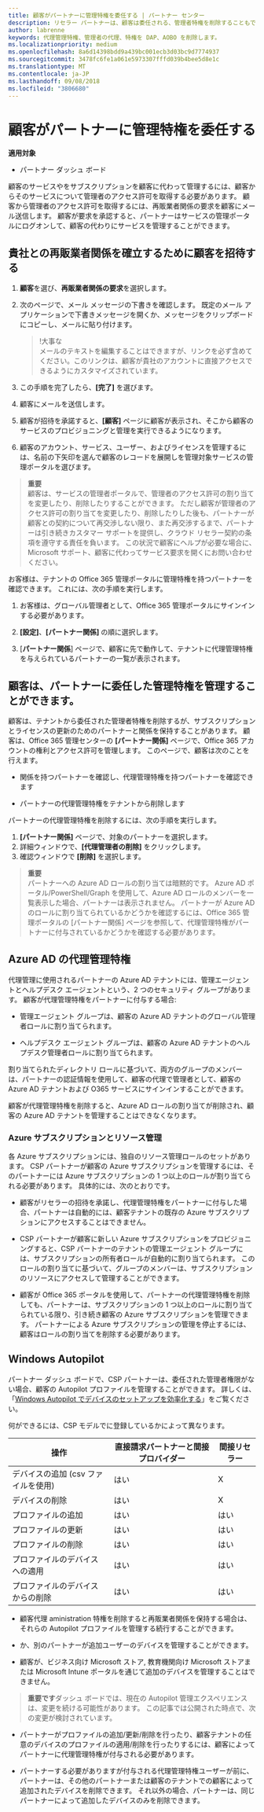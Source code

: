 ```yaml
---
title: 顧客がパートナーに管理特権を委任する | パートナー センター
description: リセラー パートナーは、顧客は委任される、管理者特権を削除することもできます。
author: labrenne
keywords: 代理管理特権、管理者の代理、特権を DAP、AOBO を削除します。
ms.localizationpriority: medium
ms.openlocfilehash: 8a6d14398bdd9a439bc001ecb3d03bc9d7774937
ms.sourcegitcommit: 3478fc6fe1a061e5973307fffd039b4bee5d8e1c
ms.translationtype: MT
ms.contentlocale: ja-JP
ms.lasthandoff: 09/08/2018
ms.locfileid: "3806680"
---
```

# <a name="customers-delegate-administration-privileges-to-partners"></a>顧客がパートナーに管理特権を委任する

**適用対象**

-  パートナー ダッシュ ボード

顧客のサービスやをサブスクリプションを顧客に代わって管理するには、顧客からそのサービスについて管理者のアクセス許可を取得する必要があります。 顧客から管理者のアクセス許可を取得するには、再販業者関係の要求を顧客にメール送信します。 顧客が要求を承認すると、パートナーはサービスの管理ポータルにログオンして、顧客の代わりにサービスを管理することができます。 

## <a name="invite-a-customer-to-establish-a-reseller-relationship-with-you"></a>貴社との再販業者関係を確立するために顧客を招待する

1.  **顧客**を選び、**再販業者関係の要求**を選択します。

2.  次のページで、メール メッセージの下書きを確認します。 既定のメール アプリケーションで下書きメッセージを開くか、メッセージをクリップボードにコピーし、メールに貼り付けます。 

    >!大事な<br>
    >メールのテキストを編集することはできますが、リンクを必ず含めてください。このリンクは、顧客が貴社のアカウントに直接アクセスできるようにカスタマイズされています。 
    
3.  この手順を完了したら、**[完了]** を選びます。

4.  顧客にメールを送信します。

5.  顧客が招待を承諾すると、**[顧客]** ページに顧客が表示され、そこから顧客のサービスのプロビジョニングと管理を実行できるようになります。

6.  顧客のアカウント、サービス、ユーザー、およびライセンスを管理するには、名前の下矢印を選んで顧客のレコードを展開しを管理対象サービスの管理ポータルを選びます。


>**重要**<br>
顧客は、サービスの管理者ポータルで、管理者のアクセス許可の割り当てを変更したり、削除したりすることができます。 ただし顧客が管理者のアクセス許可の割り当てを変更したり、削除したりした後も、パートナーが顧客との契約について再交渉しない限り、また再交渉するまで、パートナーは引き続きカスタマー サポートを提供し、クラウド リセラー契約の条項を遵守する責任を負います。 この状況で顧客にヘルプが必要な場合に、Microsoft サポート、顧客に代わってサービス要求を開くにお問い合わせください。

お客様は、テナントの Office 365 管理ポータルに管理特権を持つパートナーを確認できます。 これには、次の手順を実行します。

1. お客様は、グローバル管理者として、Office 365 管理ポータルにサインインする必要があります。

2. **[設定]**、**[パートナー関係]** の順に選択します。

3. [**パートナー関係**] ページで、顧客に先で動作して、テナントに代理管理特権を与えられているパートナーの一覧が表示されます。

## <a name="customers-can-manage-a-partners-delegated-admin-privileges"></a>顧客は、パートナーに委任した管理特権を管理することができます。 

顧客は、テナントから委任された管理者特権を削除するが、サブスクリプションとライセンスの更新のためのパートナーと関係を保持することがあります。 顧客は、Office 365 管理センターの **[パートナー関係]** ページで、Office 365 アカウントの権利とアクセス許可を管理します。 このページで、顧客は次のことを行えます。

- 関係を持つパートナーを確認し、代理管理特権を持つパートナーを確認できます

- パートナーの代理管理特権をテナントから削除します

パートナーの代理管理特権を削除するには、次の手順を実行します。

1. **[パートナー関係]** ページで、対象のパートナーを選択します。
2. 詳細ウィンドウで、**[代理管理者の削除]** をクリックします。
3. 確認ウィンドウで **[削除]** を選択します。

>**重要**<br>
パートナーへの Azure AD ロールの割り当ては暗黙的です。 Azure AD ポータル/PowerShell/Graph を使用して、Azure AD ロールのメンバーを一覧表示した場合、パートナーは表示されません。 パートナーが Azure AD のロールに割り当てられているかどうかを確認するには、Office 365 管理ポータルの [パートナー関係] ページを参照して、代理管理特権がパートナーに付与されているかどうかを確認する必要があります。

## <a name="delegated-admin-privileges-in-azure-ad"></a>Azure AD の代理管理特権 

代理管理に使用されるパートナーの Azure AD テナントには、管理エージェントとヘルプデスク エージェントという、2 つのセキュリティ グループがあります。 顧客が代理管理特権をパートナーに付与する場合:

- 管理エージェント グループは、顧客の Azure AD テナントのグローバル管理者ロールに割り当てられます。

- ヘルプデスク エージェント グループは、顧客の Azure AD テナントのヘルプデスク管理者ロールに割り当てられます。

割り当てられたディレクトリ ロールに基づいて、両方のグループのメンバーは、パートナーの認証情報を使用して、顧客の代理で管理者として、顧客の Azure AD テナントおよび O365 サービスにサインインすることができます。

顧客が代理管理特権を削除すると、Azure AD ロールの割り当てが削除され、顧客の Azure AD テナントを管理することはできなくなります。

### <a name="azure-subscriptions-and-resource-management"></a>Azure サブスクリプションとリソース管理

各 Azure サブスクリプションには、独自のリソース管理ロールのセットがあります。 CSP パートナーが顧客の Azure サブスクリプションを管理するには、そのパートナーには Azure サブスクリプションの 1 つ以上のロールが割り当てられる必要があります。 具体的には、次のとおりです。

- 顧客がリセラーの招待を承諾し、代理管理特権をパートナーに付与した場合、パートナーは自動的には、顧客テナントの既存の Azure サブスクリプションにアクセスすることはできません。

- CSP パートナーが顧客に新しい Azure サブスクリプションをプロビジョニングすると、CSP パートナーのテナントの管理エージェント グループには、サブスクリプションの所有者ロールが自動的に割り当てられます。 このロールの割り当てに基づいて、グループのメンバーは、サブスクリプションのリソースにアクセスして管理することができます。

- 顧客が Office 365 ポータルを使用して、パートナーの代理管理特権を削除しても、パートナーは、サブスクリプションの 1 つ以上のロールに割り当てられている限り、引き続き顧客の Azure サブスクリプションを管理できます。 パートナーによる Azure サブスクリプションの管理を停止するには、顧客はロールの割り当てを削除する必要があります。

## <a name="windows-autopilot"></a>Windows Autopilot 

パートナー ダッシュ ボードで、CSP パートナーは、委任された管理者権限がない場合、顧客の Autopilot プロファイルを管理することができます。 詳しくは、「[Windows Autopilot でデバイスのセットアップを効率化する](https://docs.microsoft.com/partner-center/autopilot)」をご覧ください。

何ができるには、CSP モデルでに登録しているかによって異なります。

|**操作**   |**直接請求パートナーと間接プロバイダー**   |**間接リセラー**   |
|-----------------|-----------------------------------| -----------------------------|
|デバイスの追加 (csv ファイルを使用)  |はい      |X|
|デバイスの削除   |はい   |X|
|プロファイルの追加   |はい   | はい   |
|プロファイルの更新   |はい    |はい   |
|プロファイルの削除   |はい   |はい   |
|プロファイルのデバイスへの適用   |はい   |はい   |
|プロファイルのデバイスからの削除   |はい   |はい   | 

- 顧客代理 aministration 特権を削除すると再販業者関係を保持する場合は、それらの Autopilot プロファイルを管理する続行することができます。

- か、別のパートナーが追加ユーザーのデバイスを管理することができます。 

- 顧客が、ビジネス向け Microsoft ストア, 教育機関向け Microsoft ストアまたは Microsoft Intune ポータルを通じて追加のデバイスを管理することはできません。

>**重要です**ダッシュ ボードでは、現在の Autopilot 管理エクスペリエンスは、変更を続ける可能性があります。 この記事では公開された時点で、次の変更が検討されています。

  - パートナーがプロファイルの追加/更新/削除を行ったり、顧客テナントの任意のデバイスのプロファイルの適用/削除を行ったりするには、顧客によってパートナーに代理管理特権が付与される必要があります。

- パートナーする必要がありますが付与される代理管理特権ユーザーが前に、パートナーは、その他のパートナーまたは顧客のテナントでの顧客によって追加されたデバイスを削除できます。 それ以外の場合、パートナーは、同じパートナーによって追加したデバイスのみを削除できます。
